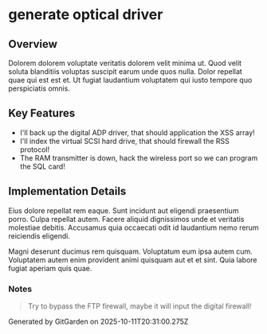 # generate optical driver

## Overview
Dolorem dolorem voluptate veritatis dolorem velit minima ut. Quod velit soluta blanditiis voluptas suscipit earum unde quos nulla. Dolor repellat quae qui est est et. Ut fugiat laudantium voluptatem qui iusto tempore quo perspiciatis omnis.

## Key Features
- I'll back up the digital ADP driver, that should application the XSS array!
- I'll index the virtual SCSI hard drive, that should firewall the RSS protocol!
- The RAM transmitter is down, hack the wireless port so we can program the SQL card!

## Implementation Details
Eius dolore repellat rem eaque. Sunt incidunt aut eligendi praesentium porro. Culpa repellat autem. Facere aliquid dignissimos unde et veritatis molestiae debitis. Accusamus quia occaecati odit id laudantium nemo rerum reiciendis eligendi.
 Magni deserunt ducimus rem quisquam. Voluptatum eum ipsa autem cum. Voluptatem autem enim provident animi quisquam aut et et sint. Quia labore fugiat aperiam quis quae.

### Notes
> Try to bypass the FTP firewall, maybe it will input the digital firewall!

Generated by GitGarden on 2025-10-11T20:31:00.275Z